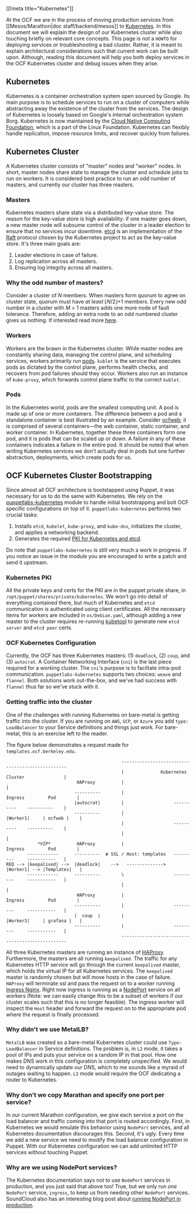 [[!meta title="Kubernetes"]]

At the OCF we are in the process of moving production services from
[[Mesos/Marathon|doc staff/backend/mesos]] to [Kubernetes][kubernetes]. In this
document we will explain the design of our Kubernetes cluster while also
touching briefly on relevant core concepts. This page is _not_ a `HOWTO` for
deploying services or troubleshooting a bad cluster. Rather, it is meant to
explain architectural considerations such that current work can be built upon.
Although, reading this document will help you both deploy services in the OCF
Kubernetes cluster and debug issues when they arise.

## Kubernetes

Kubernetes is a container orchestration system open sourced by Google. Its main
purpose is to schedule services to run on a cluster of computers while
abstracting away the existence of the cluster from the services. The design of
Kubernetes is loosely based on Google's internal orchestration system Borg.
Kubernetes is now maintained by the [Cloud Native Computing Foundation][cncf],
which is a part of the Linux Foundation. Kubernetes can flexibly handle
replication, impose resource limits, and recover quickly from failures.

## Kubernetes Cluster

A Kubernetes cluster consists of "master" nodes and "worker" nodes. In short,
master nodes share state to manage the cluster and schedule jobs to run on
workers. It is considered best practice to run an odd number of masters, and
currently our cluster has three masters.

### Masters

Kubernetes masters share state via a distributed key-value store. The reason
for the key-value store is high availability: if one master goes down, a new
master node will subsume control of the cluster in a leader election to ensure
that no services incur downtime. [etcd][etcd-io] is an
implementation of the [Raft][raft] protocol chosen by the Kubernetes project
to act as the key-value store. It's three main goals are:

1. Leader elections in case of failure.
2. Log replication across all masters.
3. Ensuring log integrity across all masters.

### Why the odd number of masters?

Consider a cluster of *N* members. When masters form quorum to agree on cluster
state, quorum must have _at least_ ⌊*N*/2⌋+1 members. Every new odd number in a
cluster with *M* > 1 masters adds one more node of fault tolerance.  Therefore,
adding an extra node to an odd numbered cluster gives us nothing. If interested
read more [here][failure-tolerance].

### Workers

Workers are the brawn in the Kubernetes cluster. While master nodes are
constantly sharing data, managing the control plane, and scheduling services,
workers primarily run [pods][pod]. `kublet` is the service that executes pods
as dictated by the control plane, performs health checks, and recovers from pod
failures should they occur. Workers also run an instance of `kube-proxy`, which
forwards control plane traffic to the correct `kublet`.

### Pods

In the Kubernetes world, pods are the smallest computing unit. A pod is made up
of one or more containers. The difference between a pod and a standalone
container is best illustrated by an example. Consider [ocfweb][ocfweb]; it is
comprised of several containers—the web container, static container, and worker
container.  In Kubernetes, together these three containers form one pod, and it
is pods that can be scaled up or down. A failure in any of these containers
indicates a failure in the entire pod. It should be noted that when writing
Kubernetes services we don't actually deal in pods but one further abstraction,
deployments, which create pods for us.

## OCF Kubernetes Cluster Bootstrapping

Since almost all OCF architecture is bootstapped using Puppet, it was necessary
for us to do the same with Kubernetes. We rely on the
[puppetlabs-kubernetes][kubernetes-module] module to handle initial
bootstrapping and bolt OCF specific configurations on top of it.
`puppetlabs-kubernetes` performs two crucial tasks:

1. Installs `etcd`, `kubelet`, `kube-proxy`, and `kube-dns`, initializes the
   cluster, and applies a networking backend.
2. Generates the required [PKI for Kubernetes and etcd][kubernetes-pki].

Do note that `puppetlabs-kubernetes` is still very much a work in progress. If
you notice an issue in the module you are encouraged to write a patch and send
it upstream.

### Kubernetes PKI

All the private keys and certs for the PKI are in the puppet private share, in
`/opt/puppet/shares/private/kubernetes`. We won't go into detail of everything
contained there, but much of Kubernetes and `etcd` communication is
authenticated using client certificates. All the necessary items for workers
are included in `os/Debian.yaml`, although adding a new master to the cluster
requires re-running [kubetool][puppetlabs-kubetool] to generate new `etcd
server` and `etcd peer` certs.

### OCF Kubernetes Configuration

Currently, the OCF has three Kubernetes masters: (1) `deadlock`, (2) `coup`,
and (3) `autocrat`. A Container Networking Interface (`cni`) is the last piece
required for a working cluster. The `cni`'s purpose is to faciltate intra-pod
communication. `puppetlabs-kubernetes` supports two choices: `weave` and
`flannel`. Both solutions work out-the-box, and we've had success with
`flannel` thus far so we've stuck with it.

### Getting traffic into the cluster

One of the challenges with running Kubernetes on bare-metal is getting traffic
into the cluster. If you are running on `AWS`, `GCP`, or `Azure` you add `type:
LoadBalancer` to your Service definitions and things just work. For bare-metal,
this is an exercise left to the reader.

The figure below demonstrates a request made for `templates.ocf.berkeley.edu`.

```
                                            -------------------------------------------------
                                            |              Kubernetes Cluster               |
                           HAProxy          |                                               |
                          ----------        |                    Ingress         Pod        |
                          |autocrat|        |                   ----------    ----------    |
                          ----------        |                   |Worker1|     | ocfweb |    |
                                            |                   ----------    ----------    |
                                            |                                               |
            *VIP*          HAProxy          |                    Ingress         Pod        |
        ------------      ----------  ✘ SSL / Host: templates   ---------     -----------   |
REQ --> |keepalived| -->  |deadlock|    -->   -------------->   |Worker1| --> |Templates|   |
        ------------      ----------        \                   ---------     -----------   |
                                            |                                               |
                           HAProxy          |                    Ingress         Pod        |
                          ----------        |                   ---------     -----------   |
                          |  coup  |        |                   |Worker3|     | grafana |   |
                          ----------        |                   ---------     -----------   |
                                            -------------------------------------------------
```

All three Kubernetes masters are running an instance of [HAProxy][haproxy].
Furthermore, the masters are all running `keepalived`. The traffic for any
Kubernetes HTTP service will go through the current `keepalived` master, which
holds the virtual IP for all Kubernetes services. The `keepalived` master is
randomly chosen but will move hosts in the case of failure.  `HAProxy` will
terminate ssl and pass the request on to a worker running [Ingress
Nginx][ingress-nginx].  Right now ingress is running as a [NodePort][nodeport]
service on all workers (Note: we can easily change this to be a subset of
workers if our cluster scales such that this is no longer feasible).  The
ingress worker will inspect the `Host` header and forward the request on to the
appropriate pod where the request is finally processed.


### Why didn't we use MetalLB?

`MetalLB` was created so a bare-metal Kubernetes cluster could use `Type:
LoadBalancer` in Service definitions. The problem is, in `L2` mode, it takes a
pool of IPs and puts your service on a random IP in that pool. How one makes
DNS work in this configuration is completely unspecified. We would need to
dynamically update our DNS, which to me sounds like a myraid of outages waiting
to happen. `L3` mode would require the OCF dedicating a router to Kubernetes.


### Why don't we copy Marathan and specify one port per service?

In our current Marathon configuration, we give each service a port on the load
balancer and traffic coming into that port is routed accordingly. First, in
Kubernetes we would emulate this behavior using `NodePort` services, and all
Kubernetes documentation discourages this. Second, it's ugly. Every time we add
a new service we need to modify the load balancer configuration in Puppet. With
our Kubernetes configuration we can add unlimited HTTP services without
touching Puppet.

### Why are we using NodePort services?

The Kubernetes documentation says not to use `NodePort` services in production,
and you just said that above too! True, but we only run _one_ `NodePort`
service, `ingress`, to keep us from needing other `NodePort` services.
SoundCloud also has an interesting blog post about [running NodePort in
production][soundcloud-nodeport].

[kubernetes]: https://kubernetes.io/
[cncf]: https://cncf.io
[etcd-io]: https://github.com/etcd-io/etcd
[raft]: https://raft.github.io/raft.pdf
[failure-tolerance]: https://coreos.com/etcd/docs/latest/faq.html#what-is-failure-tolerance
[pod]: https://kubernetes.io/docs/concepts/workloads/pods/pod/
[ocfweb]: https://github.com/ocf/ocfweb/tree/master/services
[kubernetes-module]: https://github.com/puppetlabs/puppetlabs-kubernetes
[kubernetes-pki]: https://kubernetes.io/docs/setup/certificates
[puppetlabs-kubetool]: https://github.com/puppetlabs/puppetlabs-kubernetes#Setup
[haproxy]: https://en.wikipedia.org/wiki/HAProxy
[ingress-nginx]: https://github.com/kubernetes/ingress-nginx
[nodeport]: https://kubernetes.io/docs/concepts/services-networking/service/#nodeport
[soundcloud-nodeport]: https://developers.soundcloud.com/blog/how-soundcloud-uses-haproxy-with-kubernetes-for-user-facing-traffic
